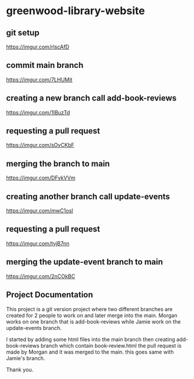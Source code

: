 # greenwood-library-website
## git setup
https://imgur.com/rlscAfD

## commit main branch

https://imgur.com/7LHUMit

## creating a new branch call add-book-reviews
https://imgur.com/1IBuzTd

## requesting a pull request

https://imgur.com/sOvCKbF

## merging the branch to main
https://imgur.com/DFvkVVm

## creating another branch call update-events

https://imgur.com/mwC1osI

## requesting a pull request
https://imgur.com/tyjB7nn

## merging the update-event branch to main
https://imgur.com/2nCOkBC


## Project Documentation
This project is a git version project where two different branches are created for 2 people to work on and later merge into the main. Morgan works on one branch that is add-book-reviews while Jamie work on the update-events branch.

I started by adding some html files into the main branch then creating add-book-reviews branch which contain book-review.html the pull request is made by Morgan and it was merged to the main. this goes same with Jamie's branch. 

Thank you.
